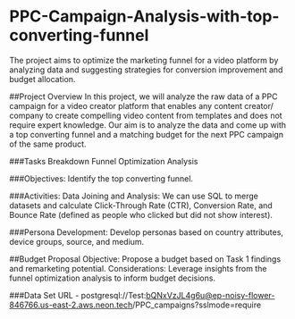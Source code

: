 # PPC-Campaign-Analysis-with-top-converting-funnel

The project aims to optimize the marketing funnel for a video platform by analyzing data and suggesting strategies for conversion improvement and budget allocation.

##Project Overview
In this project, we will analyze the raw data of a PPC campaign for a video creator platform that enables any content creator/ company to create compelling video content from templates and does not require expert knowledge. Our aim is to analyze the data and come up with a top converting funnel and a matching budget for the next PPC campaign of the same product.

###Tasks Breakdown
Funnel Optimization Analysis

###Objectives:
Identify the top converting funnel.

###Activities:
Data Joining and Analysis:
We can use SQL to merge datasets and calculate Click-Through Rate (CTR), Conversion Rate, and Bounce Rate (defined as people who clicked but did not show interest).

###Persona Development:
Develop personas based on country attributes, device groups, source, and medium.

##Budget Proposal
Objective: Propose a budget based on Task 1 findings and remarketing potential. Considerations: Leverage insights from the funnel optimization analysis to inform budget decisions.

###Data Set URL -
postgresql://Test:bQNxVzJL4g6u@ep-noisy-flower-846766.us-east-2.aws.neon.tech/PPC_campaigns?sslmode=require
